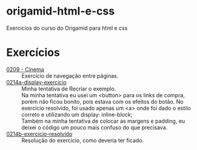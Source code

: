 # origamid-html-e-css

Exercicios do curso do Origamid para html e css

 <h1>Exercícios</h1>
 <dl>
      <dt><a href="https://matheusoliveiraul.github.io/origamid-html-e-css/0209-exercicio-cinema/index.html" target="_blank">0209 - Cinema</a></dt>
      <dd>Exercício de navegação entre páginas.</dd>
      <dt><a href="https://matheusoliveiraul.github.io/origamid-html-e-css/0214a-display-exercicio/index.html" target="_blank">0214a-display-exercicio</a></dt>
      <dd>Minha tentativa de Recriar o exemplo.</dd>
      <dd>Na minha tentativa eu usei um &lt;button&gt; para os links de compra, porém não ficou bonito, pois estava com os efeitos do botão. No exercício resolvido, foi usado apenas um &lt;a&gt; onde foi dado o estilo correto e utilizando um display: inline-block;</dd>
      <dd>Também na minha tentativa de colocar as margens e padding, eu deixei o código um pouco mais confuso do que precisava.</dd>
      <dt><a href="https://matheusoliveiraul.github.io/origamid-html-e-css/0214b-exercicio-resolvido/index.html" target="_blank">0214b-exercicio-resolvido</a></dt>
      <dd>Resolução do exercício, como deveria ter ficado.</dd>
</dl>
